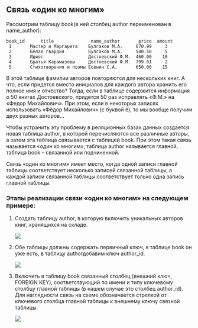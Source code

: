 ## Связь «один ко многим»

Рассмотрим таблицу book(в ней столбец author переименован в name_author):
```
book_id      title              name_author       price  amount
 1       Мастер и Маргарита    Булгаков М.А.     670.99     3
 2       Белая гвардия         Булгаков М.А.     540.50     5
 3       Идиот                 Достоевский Ф.М.  460.00    10
 4       Братья Карамазовы     Достоевский Ф.М.  799.01     2
 5       Стихотворения и поэмы Есенин С.А.       650.00    15
```
В этой таблице фамилии авторов повторяются для нескольких книг. А что, если придется вместо инициалов для каждого автора хранить его полное имя и отчество? Тогда, если в таблице содержится информация о 50 книгах Достоевского, придется 50 раз исправлять «Ф.М.» на «Федор Михайлович». При этом, если в некоторых записях использовать «Фёдор Михайлович» (c буквой ё), то мы вообще получим двух разных авторов...  

Чтобы устранить эту проблему в реляционных базах данных создается новая таблица author,  в которой перечисляются все различные авторы, а затем эта таблица связывается с таблицей book. При этом такая связь называется «один ко многим», таблица author называется главной, таблица book – связанной или подчиненной. 

Связь «один ко многим» имеет место, когда одной записи главной таблицы соответствует несколько записей связанной таблицы, а каждой записи связанной таблицы соответствует только одна запись главной таблицы. 

### Этапы реализации связи «один ко многим» на следующем примере:

1. Создать таблицу author,  в которую включить уникальных авторов книг, хранящихся на складе.

    ![ ](https://ucarecdn.com/ebb2959d-32be-4d80-8855-abe8ce6ec4cb/)

2. Обе таблицы должны содержать первичный ключ, в таблице book он уже есть, в таблицу authorдобавим ключ author_id.

    ![ ](https://ucarecdn.com/88d82e42-3e5b-4e9a-b8e0-78f27f348b1b/)

3. Включить в таблицу book связанный столбец (внешний ключ, FOREIGN KEY), соответствующий по имени и типу ключевому столбцу главной таблицы (в нашем случае это столбец author_id). Для наглядности связь на схеме обозначается стрелкой от ключевого столбца главной таблицы к внешнему ключу связной таблицы.

    ![ ](https://ucarecdn.com/d504072b-bad1-4040-8f49-f5b7102fa1ca/)

